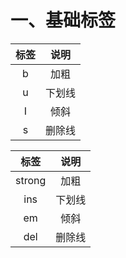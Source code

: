 # 一、基础标签

| 标签 |  说明  |
| :--: | :----: |
|  b   |  加粗  |
|  u   | 下划线 |
|  I   |  倾斜  |
|  s   | 删除线 |

|  标签  |  说明  |
| :----: | :----: |
| strong |  加粗  |
|  ins   | 下划线 |
|   em   |  倾斜  |
|  del   | 删除线 |

